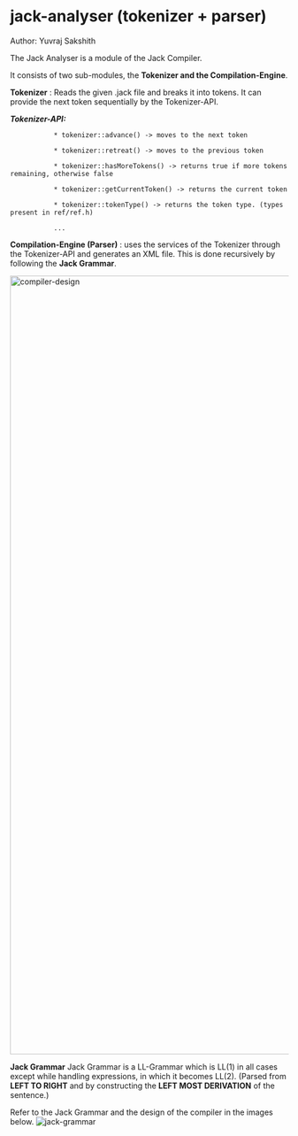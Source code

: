 # jack-analyser (tokenizer + parser)
 
Author: Yuvraj Sakshith
 
The Jack Analyser is a module of the Jack Compiler.

It consists of two sub-modules, the **Tokenizer and the Compilation-Engine**.

**Tokenizer** : Reads the given .jack file and breaks it into tokens. It can provide the next token sequentially by the Tokenizer-API.

***Tokenizer-API:***

               * tokenizer::advance() -> moves to the next token

               * tokenizer::retreat() -> moves to the previous token
               
               * tokenizer::hasMoreTokens() -> returns true if more tokens remaining, otherwise false
               
               * tokenizer::getCurrentToken() -> returns the current token
               
               * tokenizer::tokenType() -> returns the token type. (types present in ref/ref.h)
               
               ...

**Compilation-Engine (Parser)** :  uses the services of the Tokenizer through the Tokenizer-API and generates an XML file.
                          This is done recursively by following the **Jack Grammar**.
                     

<img width="1407" alt="compiler-design" src="https://user-images.githubusercontent.com/37622719/209528715-2e73424f-bcad-4463-bb24-dfbc9c3440d0.png">

**Jack Grammar** 
Jack Grammar is a LL-Grammar which is LL(1) in all cases except while handling expressions, in which it becomes LL(2).
(Parsed from **LEFT TO RIGHT** and by constructing the **LEFT MOST DERIVATION** of the sentence.)

Refer to the Jack Grammar and the design of the compiler in the images below.
![jack-grammar](https://user-images.githubusercontent.com/37622719/209528502-0515d747-ceb5-4839-b6e3-28a89e3122b8.png)


                     

